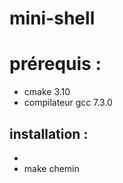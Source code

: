 # mini-shell
<h1>prérequis :</h1>
<ul>
  <li>cmake 3.10</li>
  <li> compilateur gcc 7.3.0</li>
 </ul>

<h2>installation :</h2> 
<ul>
 <li cmake -DCMAKE_INSTALL_PREFIX=/chemin</li>
<li> make chemin</li>
</ul>

